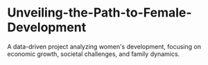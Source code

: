 # Unveiling-the-Path-to-Female-Development
A data-driven project analyzing women's development, focusing on economic growth, societal challenges, and family dynamics. 
